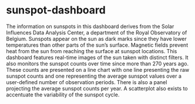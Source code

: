 # sunspot-dashboard

The information on sunspots in this dashboard derives from the Solar Influences Data Analysis Center, a department of the Royal Observatory of Belgium. Sunspots appear on the sun as dark marks since they have lower temperatures than other parts of the sun’s surface. Magnetic fields prevent heat from the sun from reaching the surface at sunspot locations. This dashboard features real-time images of the sun taken with distinct filters. It also monitors the sunspot counts over time since more than 270 years ago. These counts are presented on a line chart with one line presenting the raw sunspot counts and one representing the average sunspot values over a user-defined number of observation periods. There is also a panel projecting the average sunspot counts per year. A scatterplot also exists to accentuate the variability of the sunspot cycle.
